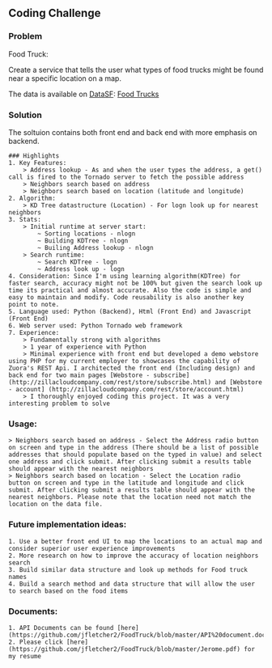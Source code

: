 ## Coding Challenge

### Problem
Food Truck:

Create a service that tells the user what types of food trucks might be found near a specific location on a map.

The data is available on [DataSF](http://www.datasf.org/): [Food
Trucks](https://data.sfgov.org/Permitting/Mobile-Food-Facility-Permit/rqzj-sfat)

### Solution
	
The soltuion contains both front end and back end with more emphasis on backend. 

	### Highlights
	1. Key Features:
		> Address lookup - As and when the user types the address, a get() call is fired to the Tornado server to fetch the possible address
		> Neighbors search based on address
		> Neighbors search based on location (latitude and longitude)
	2. Algorithm:
		> KD Tree datastructure (Location) - For logn look up for nearest neighbors
	3. Stats:
		> Initial runtime at server start:
			~ Sorting locations - nlogn
			~ Building KDTree - nlogn
			~ Builing Address lookup - nlogn
		> Search runtime:
			~ Search KDTree - logn
			~ Address look up - logn
	4. Consideration: Since I'm using learning algorithm(KDTree) for faster search, accuracy might not be 100% but given the search look up time its practical and almost accurate. Also the code is simple and easy to maintain and modify. Code reusability is also another key point to note.
	5. Language used: Python (Backend), Html (Front End) and Javascript (Front End)
	6. Web server used: Python Tornado web framework
	7. Experience: 
		> Fundamentally strong with algorithms
		> 1 year of experience with Python 
		> Minimal experience with front end but developed a demo webstore using PHP for my current employer to showcases the capability of Zuora's REST Api. I architected the front end (Including design) and back end for two main pages [Webstore - subscribe] (http://zillacloudcompany.com/rest/store/subscribe.html) and [Webstore - account] (http://zillacloudcompany.com/rest/store/account.html)
		> I thoroughly enjoyed coding this project. It was a very interesting problem to solve
	
### Usage:
	> Neighbors search based on address - Select the Address radio button on screen and type in the address (There should be a list of possible addresses that should populate based on the typed in value) and select one address and click submit. After clicking submit a results table should appear with the nearest neighbors
	> Neighbors search based on location - Select the Location radio button on screen and type in the latitude and longitude and click submit. After clicking submit a results table should appear with the nearest neighbors. Please note that the location need not match the location on the data file.

### Future implementation ideas:
	1. Use a better front end UI to map the locations to an actual map and consider superior user experience improvements
	2. More research on how to improve the accuracy of location neighbors search
	3. Build similar data structure and look up methods for Food truck names
	4. Build a search method and data structure that will allow the user to search based on the food items

### Documents:
	1. API Documents can be found [here] (https://github.com/jfletcher2/FoodTruck/blob/master/API%20document.docx)
	2. Please click [here] (https://github.com/jfletcher2/FoodTruck/blob/master/Jerome.pdf) for my resume
	